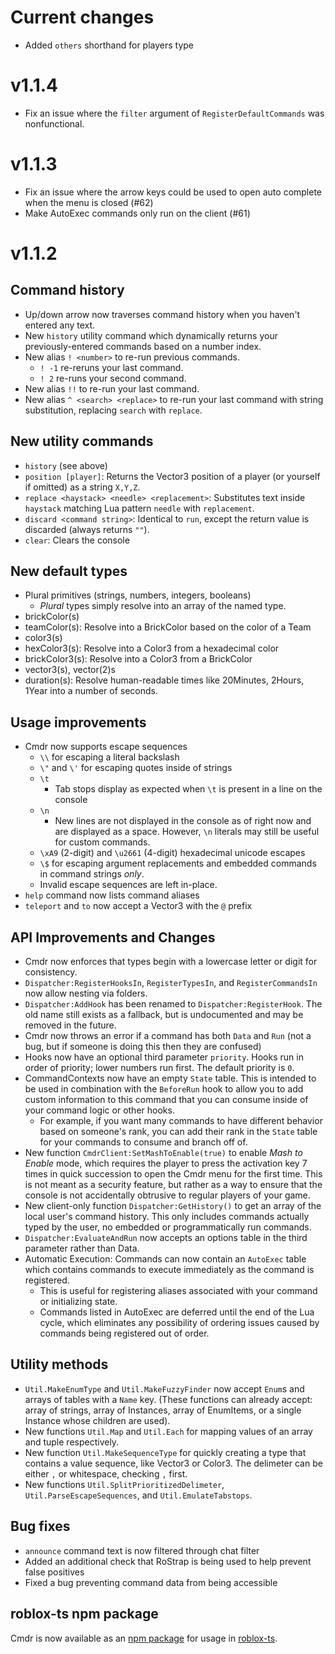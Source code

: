 # Current changes

- Added `others` shorthand for players type

# v1.1.4
- Fix an issue where the `filter` argument of `RegisterDefaultCommands` was nonfunctional.

# v1.1.3
- Fix an issue where the arrow keys could be used to open auto complete when the menu is closed (#62)
- Make AutoExec commands only run on the client (#61)

# v1.1.2
## Command history
  - Up/down arrow now traverses command history when you haven't entered any text.
  - New `history` utility command which dynamically returns your previously-entered commands based on a number index.
  - New alias `! <number>` to re-run previous commands.
    - `! -1` re-reruns your last command.
    - `! 2` re-runs your second command.
  - New alias `!!` to re-run your last command.
  - New alias `^ <search> <replace>` to re-run your last command with string substitution, replacing `search` with `replace`.

## New utility commands
  - `history` (see above)
  - `position [player]`: Returns the Vector3 position of a player (or yourself if omitted) as a string `X,Y,Z`.
  - `replace <haystack> <needle> <replacement>`: Substitutes text inside `haystack` matching Lua pattern `needle` with `replacement`.
  - `discard <command string>`: Identical to `run`, except the return value is discarded (always returns `""`).
  - `clear`: Clears the console

## New default types
  - Plural primitives (strings, numbers, integers, booleans)
    - *Plural* types simply resolve into an array of the named type.
  - brickColor(s)
  - teamColor(s): Resolve into a BrickColor based on the color of a Team
  - color3(s)
  - hexColor3(s): Resolve into a Color3 from a hexadecimal color
  - brickColor3(s): Resolve  into a Color3 from a BrickColor
  - vector3(s), vector(2)s
  - duration(s): Resolve human-readable times like 20Minutes, 2Hours, 1Year into a number of seconds.

## Usage improvements
- Cmdr now supports escape sequences
  - `\\` for escaping a literal backslash
  - `\"` and `\'` for escaping quotes inside of strings
  - `\t`
    - Tab stops display as expected when `\t` is present in a line on the console
  - `\n`
    - New lines are not displayed in the console as of right now and are displayed as a space. However, `\n` literals may still be useful for custom commands.
  - `\xA9` (2-digit) and `\u2661` (4-digit) hexadecimal unicode escapes
  - `\$` for escaping argument replacements and embedded commands in command strings *only*.
  - Invalid escape sequences are left in-place.
- `help` command now lists command aliases
- `teleport` and `to` now accept a Vector3 with the `@` prefix

## API Improvements and Changes
- Cmdr now enforces that types begin with a lowercase letter or digit for consistency.
- `Dispatcher:RegisterHooksIn`, `RegisterTypesIn`, and `RegisterCommandsIn` now allow nesting via folders.
- `Dispatcher:AddHook` has been renamed to `Dispatcher:RegisterHook`. The old name still exists as a fallback, but is undocumented and may be removed in the future.
- Cmdr now throws an error if a command has both `Data` and `Run` (not a bug, but if someone is doing this then they are confused)
- Hooks now have an optional third parameter `priority`. Hooks run in order of priority; lower numbers run first. The default priority is `0`.
- CommandContexts now have an empty `State` table. This is intended to be used in combination with the `BeforeRun` hook to allow you to add custom information to this command that you can consume inside of your command logic or other hooks.
  - For example, if you want many commands to have different behavior based on someone's rank, you can add their rank in the `State` table for your commands to consume and branch off of.
- New function `CmdrClient:SetMashToEnable(true)` to enable *Mash to Enable* mode, which requires the player to press the activation key 7 times in quick succession to open the Cmdr menu for the first time. This is not meant as a security feature, but rather as a way to ensure that the console is not accidentally obtrusive to regular players of your game.
- New client-only function `Dispatcher:GetHistory()` to get an array of the local user's command history. This only includes commands actually typed by the user, no embedded or programmatically run commands.
- `Dispatcher:EvaluateAndRun` now accepts an options table in the third parameter rather than Data.
- Automatic Execution: Commands can now contain an `AutoExec` table which contains commands to execute immediately as the command is registered.
  - This is useful for registering aliases associated with your command or initializing state.
  - Commands listed in AutoExec are deferred until the end of the Lua cycle, which eliminates any possibility of ordering issues caused by commands being registered out of order.

## Utility methods
- `Util.MakeEnumType` and `Util.MakeFuzzyFinder` now accept `Enum`s and arrays of tables with a `Name` key. (These functions can already accept: array of strings, array of Instances, array of EnumItems, or a single Instance whose children are used).
- New functions `Util.Map` and `Util.Each` for mapping values of an array and tuple respectively.
- New function `Util.MakeSequenceType` for quickly creating a type that contains a value sequence, like Vector3 or Color3. The delimeter can be either `,` or whitespace, checking `,` first.
- New functions `Util.SplitPrioritizedDelimeter`, `Util.ParseEscapeSequences`, and `Util.EmulateTabstops`.

## Bug fixes
- `announce` command text is now filtered through chat filter
- Added an additional check that RoStrap is being used to help prevent false positives
- Fixed a bug preventing command data from being accessible

## roblox-ts npm package
Cmdr is now available as an [npm package](https://www.npmjs.com/package/rbx-cmdr) for usage in [roblox-ts](https://roblox-ts.github.io/).